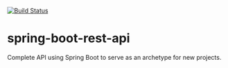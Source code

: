 [![Build Status](https://travis-ci.com/rhuankarlus/spring-boot-rest-api.svg?branch=master)](https://travis-ci.com/rhuankarlus/spring-boot-rest-api)

# spring-boot-rest-api
Complete API using Spring Boot to serve as an archetype for new projects.
